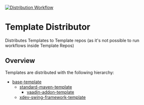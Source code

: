 [![Distribution Workflow](https://img.shields.io/github/actions/workflow/status/xdev-software/template-distributor/distribute.yml?branch=master&label=distribution)](https://github.com/xdev-software/template-distributor/actions/workflows/distribute.yml?query=branch%3Amaster)
# Template Distributor

Distributes Templates to Template repos
(as it's not possible to run workflows inside Template Repos)

## Overview
Templates are distributed with the following hierarchy:

* [base-template](https://github.com/xdev-software/base-template)
  * [standard-maven-template](https://github.com/xdev-software/standard-maven-template)
    * [vaadin-addon-template](https://github.com/xdev-software/vaadin-addon-template)
  * [xdev-swing-framework-template](https://github.com/xdev-software/xdev-swing-framework-template)
